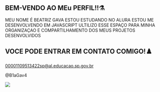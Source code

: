 ## BEM-VENDO AO MEu PERFIL!!⚗️

MEU NOME É BEATRIZ GAVA
ESTOU ESTUDANDO NO ALURA 
ESTOU ME DESENVOLVENDO EM JAVASCRIPT
ULTILIZO ESSE ESPAÇO PARA MINHA ORGANIZAÇAO E COMPARTILHAMENTO DOS MEUS PROJETOS DESENVOLVIDOS

## VOCE PODE ENTRAR EM CONTATO COMIGO!♟️

00001109513422sp@al.educacao.sp.gov.br

@B1aGav4

![](https://media1.tenor.com/m/6PBR7QNWr0QAAAAC/stim-im-ready.gif)
